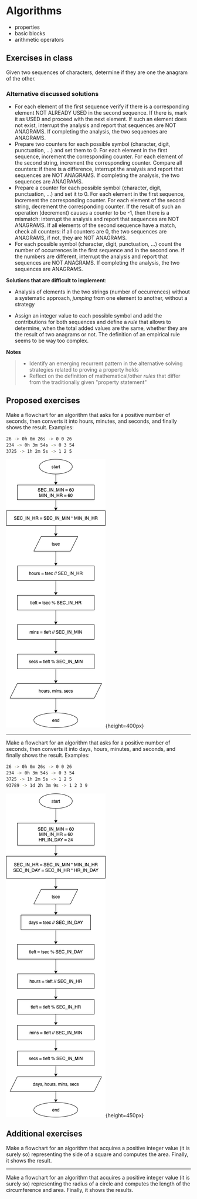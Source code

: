 # Algorithms

+ properties
+ basic blocks
+ arithmetic operators


## Exercises in class
Given two sequences of characters, determine if they are one the anagram of the other.

### Alternative discussed solutions
+ For each element of the first sequence verify if there is a corresponding element NOT ALREADY USED in the second sequence. If there is, mark it as USED and proceed with the next element. If such an element does not exist, interrupt the analysis and report that sequences are NOT ANAGRAMS. If completing the analysis, the two sequences are ANAGRAMS.
+ Prepare two counters for each possible symbol (character, digit, punctuation, ...) and set them to 0. For each element in the first sequence, increment the corresponding counter. For each element of the second string, increment the corresponding counter. Compare all counters: if there is a difference, interrupt the analysis and report that sequences are NOT ANAGRAMS. If completing the analysis, the two sequences are ANAGRAMS. 
+ Prepare a counter for each possible symbol (character, digit, punctuation, ...) and set it to 0. For each element in the first sequence, increment the corresponding counter. For each element of the second string, decrement the corresponding counter. If the result of such an operation (decrement) causes a counter to be -1, then there is a mismatch: interrupt the analysis and report that sequences are NOT ANAGRAMS. If all elements of the second sequence have a match, check all counters: if all counters are 0, the two sequences are ANAGRAMS, if not, they are NOT ANAGRAMS. 
+ For each possible symbol (character, digit, punctuation, ...) count the number of occurrences in the first sequence and in the second one. If the numbers are different, interrupt the analysis and report that sequences are NOT ANAGRAMS. If completing the analysis, the two sequences are ANAGRAMS. 


**Solutions that are difficult to implement**:

+ Analysis of elements in the two strings (number of occurrences) without a systematic approach, *jumping* from one element to another, without a strategy

+ Assign an integer value to each possible symbol and add the contributions for both sequences and define a *rule* that allows to determine, when the total added values are the same, whether they are the result of two anagrams or not. The definition of an empirical rule seems to be way too complex.

**Notes**

> + Identify an emerging recurrent pattern in the alternative solving strategies related to proving a property holds
> + Reflect on the definition of mathematical/other _rules_ that differ from the traditionally given "property statement"

## Proposed exercises
Make a flowchart for an algorithm that asks for a positive number of seconds, then converts it into hours, minutes, and seconds, and finally shows the result. Examples:
```bash
26 -> 0h 0m 26s -> 0 0 26
234 -> 0h 3m 54s -> 0 3 54
3725 -> 1h 2m 5s -> 1 2 5
```

![Time in seconds: hours, minutes and seconds](../algorithms/timeinsec.hours.png "version 2"){height=400px}

---

Make a flowchart for an algorithm that asks for a positive number of seconds, then converts it into days, hours, minutes, and seconds, and finally shows the result.
Examples:
```bash
26 -> 0h 0m 26s -> 0 0 26
234 -> 0h 3m 54s -> 0 3 54
3725 -> 1h 2m 5s -> 1 2 5
93789 -> 1d 2h 3m 9s -> 1 2 3 9
```

![Time in seconds: days, hours, minutes and seconds](../algorithms/timeinsec.days.png "version 2"){height=450px}


## Additional exercises
Make a flowchart for  an algorithm that acquires a positive integer value (it is surely so) representing the side of a square and computes the area. Finally, it shows the result.

---

Make a flowchart for an algorithm that acquires a positive integer value (it is surely so) representing the radius of a circle and computes the length of the circumference and area. Finally, it shows the results.

